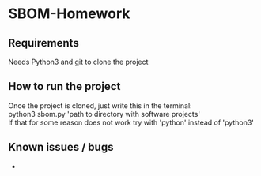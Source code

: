 # SBOM-Homework
<h2>Requirements</h2>
<p>Needs Python3 and git to clone the project</p>
<h2>How to run the project</h2>
<p>
  Once the project is cloned, just write this in the terminal: <br>
  python3 sbom.py 'path to directory with software projects'<br>
  If that for some reason does not work try with 'python' instead of 'python3'
</p>
<h2>Known issues / bugs</h2>
<ul>
  <li></li>
</ul>
